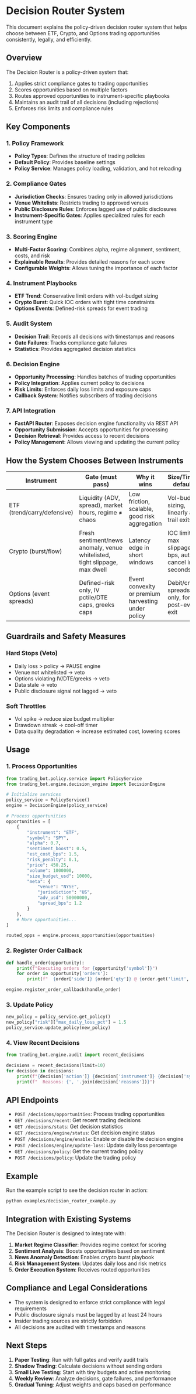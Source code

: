 # Decision Router System

This document explains the policy-driven decision router system that helps choose between ETF, Crypto, and Options trading opportunities consistently, legally, and efficiently.

## Overview

The Decision Router is a policy-driven system that:

1. Applies strict compliance gates to trading opportunities
2. Scores opportunities based on multiple factors
3. Routes approved opportunities to instrument-specific playbooks
4. Maintains an audit trail of all decisions (including rejections)
5. Enforces risk limits and compliance rules

## Key Components

### 1. Policy Framework

- **Policy Types**: Defines the structure of trading policies
- **Default Policy**: Provides baseline settings
- **Policy Service**: Manages policy loading, validation, and hot reloading

### 2. Compliance Gates

- **Jurisdiction Checks**: Ensures trading only in allowed jurisdictions
- **Venue Whitelists**: Restricts trading to approved venues
- **Public Disclosure Rules**: Enforces lagged use of public disclosures
- **Instrument-Specific Gates**: Applies specialized rules for each instrument type

### 3. Scoring Engine

- **Multi-Factor Scoring**: Combines alpha, regime alignment, sentiment, costs, and risk
- **Explainable Results**: Provides detailed reasons for each score
- **Configurable Weights**: Allows tuning the importance of each factor

### 4. Instrument Playbooks

- **ETF Trend**: Conservative limit orders with vol-budget sizing
- **Crypto Burst**: Quick IOC orders with tight time constraints
- **Options Events**: Defined-risk spreads for event trading

### 5. Audit System

- **Decision Trail**: Records all decisions with timestamps and reasons
- **Gate Failures**: Tracks compliance gate failures
- **Statistics**: Provides aggregated decision statistics

### 6. Decision Engine

- **Opportunity Processing**: Handles batches of trading opportunities
- **Policy Integration**: Applies current policy to decisions
- **Risk Limits**: Enforces daily loss limits and exposure caps
- **Callback System**: Notifies subscribers of trading decisions

### 7. API Integration

- **FastAPI Router**: Exposes decision engine functionality via REST API
- **Opportunity Submission**: Accepts opportunities for processing
- **Decision Retrieval**: Provides access to recent decisions
- **Policy Management**: Allows viewing and updating the current policy

## How the System Chooses Between Instruments

| Instrument | Gate (must pass) | Why it wins | Size/Timing defaults |
|------------|-----------------|-------------|----------------------|
| ETF (trend/carry/defensive) | Liquidity (ADV, spread), market hours, regime ≠ chaos | Low friction, scalable, good risk aggregation | Vol-budget sizing, linearly add, trail exits |
| Crypto (burst/flow) | Fresh sentiment/news anomaly, venue whitelisted, tight slippage, max dwell | Latency edge in short windows | IOC limit, max slippage bps, auto-cancel in seconds |
| Options (event spreads) | Defined-risk only, IV pctile/DTE caps, greeks caps | Event convexity or premium harvesting under policy | Debit/credit spreads only, forced post-event exit |

## Guardrails and Safety Measures

### Hard Stops (Veto)

- Daily loss > policy → PAUSE engine
- Venue not whitelisted → veto
- Options violating IV/DTE/greeks → veto
- Data stale → veto
- Public disclosure signal not lagged → veto

### Soft Throttles

- Vol spike → reduce size budget multiplier
- Drawdown streak → cool-off timer
- Data quality degradation → increase estimated cost, lowering scores

## Usage

### 1. Process Opportunities

```python
from trading_bot.policy.service import PolicyService
from trading_bot.engine.decision_engine import DecisionEngine

# Initialize services
policy_service = PolicyService()
engine = DecisionEngine(policy_service)

# Process opportunities
opportunities = [
    {
        "instrument": "ETF",
        "symbol": "SPY",
        "alpha": 0.7,
        "sentiment_boost": 0.5,
        "est_cost_bps": 1.5,
        "risk_penalty": 0.1,
        "price": 450.25,
        "volume": 1000000,
        "size_budget_usd": 10000,
        "meta": {
            "venue": "NYSE",
            "jurisdiction": "US",
            "adv_usd": 50000000,
            "spread_bps": 1.2
        }
    },
    # More opportunities...
]

routed_opps = engine.process_opportunities(opportunities)
```

### 2. Register Order Callback

```python
def handle_order(opportunity):
    print(f"Executing orders for {opportunity['symbol']}")
    for order in opportunity['orders']:
        print(f"  {order['side']} {order['qty']} @ {order.get('limit', 'MARKET')}")

engine.register_order_callback(handle_order)
```

### 3. Update Policy

```python
new_policy = policy_service.get_policy()
new_policy["risk"]["max_daily_loss_pct"] = 1.5
policy_service.update_policy(new_policy)
```

### 4. View Recent Decisions

```python
from trading_bot.engine.audit import recent_decisions

decisions = recent_decisions(limit=10)
for decision in decisions:
    print(f"{decision['action']} {decision['instrument']} {decision['symbol']}")
    print(f"  Reasons: {', '.join(decision['reasons'])}")
```

## API Endpoints

- `POST /decisions/opportunities`: Process trading opportunities
- `GET /decisions/recent`: Get recent trading decisions
- `GET /decisions/stats`: Get decision statistics
- `GET /decisions/engine/status`: Get decision engine status
- `POST /decisions/engine/enable`: Enable or disable the decision engine
- `POST /decisions/engine/update-loss`: Update daily loss percentage
- `GET /decisions/policy`: Get the current trading policy
- `POST /decisions/policy`: Update the trading policy

## Example

Run the example script to see the decision router in action:

```bash
python examples/decision_router_example.py
```

## Integration with Existing Systems

The Decision Router is designed to integrate with:

1. **Market Regime Classifier**: Provides regime context for scoring
2. **Sentiment Analysis**: Boosts opportunities based on sentiment
3. **News Anomaly Detection**: Enables crypto burst playbook
4. **Risk Management System**: Updates daily loss and risk metrics
5. **Order Execution System**: Receives routed opportunities

## Compliance and Legal Considerations

- The system is designed to enforce strict compliance with legal requirements
- Public disclosure signals must be lagged by at least 24 hours
- Insider trading sources are strictly forbidden
- All decisions are audited with timestamps and reasons

## Next Steps

1. **Paper Testing**: Run with full gates and verify audit trails
2. **Shadow Trading**: Calculate decisions without sending orders
3. **Small Live Testing**: Start with tiny budgets and active monitoring
4. **Weekly Review**: Analyze decisions, gate failures, and performance
5. **Gradual Tuning**: Adjust weights and caps based on performance
